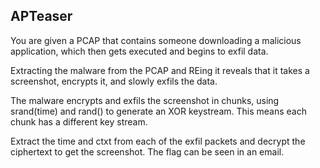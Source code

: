 APTeaser
---

You are given a PCAP that contains someone downloading a malicious application, which
then gets executed and begins to exfil data.

Extracting the malware from the PCAP and REing it reveals
that it takes a screenshot, encrypts it, and slowly exfils the data.

The malware encrypts and exfils the screenshot in chunks, using srand(time) and rand()
to generate an XOR keystream. This means each chunk has a different key stream.

Extract the time and ctxt from each of the exfil packets and decrypt the
ciphertext to get the screenshot. The flag can be seen in an email.

